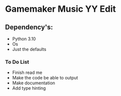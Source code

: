 # Gamemaker Music YY Edit

## Dependency's:
+ Python 3.10
+ Os
+ Just the defaults

### To Do List
+ Finish read me
+ Make the code be able to output
+ Make documentation
+ Add type hinting
